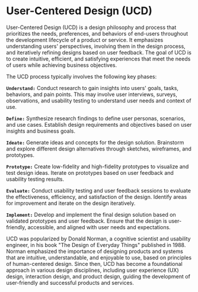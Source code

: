 # User-Centered Design (UCD)

User-Centered Design (UCD) is a design philosophy and process that prioritizes the needs, preferences, and behaviors of end-users throughout the development lifecycle of a product or service. It emphasizes understanding users' perspectives, involving them in the design process, and iteratively refining designs based on user feedback. The goal of UCD is to create intuitive, efficient, and satisfying experiences that meet the needs of users while achieving business objectives.

The UCD process typically involves the following key phases:

**`Understand:`** Conduct research to gain insights into users' goals, tasks, behaviors, and pain points. This may involve user interviews, surveys, observations, and usability testing to understand user needs and context of use.

**`Define:`** Synthesize research findings to define user personas, scenarios, and use cases. Establish design requirements and objectives based on user insights and business goals.

**`Ideate:`** Generate ideas and concepts for the design solution. Brainstorm and explore different design alternatives through sketches, wireframes, and prototypes.

**`Prototype:`** Create low-fidelity and high-fidelity prototypes to visualize and test design ideas. Iterate on prototypes based on user feedback and usability testing results.

**`Evaluate:`** Conduct usability testing and user feedback sessions to evaluate the effectiveness, efficiency, and satisfaction of the design. Identify areas for improvement and iterate on the design iteratively.

**`Implement:`** Develop and implement the final design solution based on validated prototypes and user feedback. Ensure that the design is user-friendly, accessible, and aligned with user needs and expectations.

UCD was popularized by Donald Norman, a cognitive scientist and usability engineer, in his book "The Design of Everyday Things" published in 1988. Norman emphasized the importance of designing products and systems that are intuitive, understandable, and enjoyable to use, based on principles of human-centered design. Since then, UCD has become a foundational approach in various design disciplines, including user experience (UX) design, interaction design, and product design, guiding the development of user-friendly and successful products and services.
